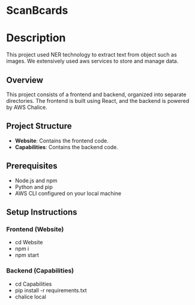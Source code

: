 # ScanBcards

# Description
This project used NER technology to extract text from object such as images. We extensively used aws services to store and manage data.

## Overview
This project consists of a frontend and backend, organized into separate directories. The frontend is built using React, and the backend is powered by AWS Chalice.

## Project Structure
- **Website**: Contains the frontend code.
- **Capabilities**: Contains the backend code.

## Prerequisites
- Node.js and npm
- Python and pip
- AWS CLI configured on your local machine

## Setup Instructions

### Frontend (Website)
- cd Website
- npm i
- npm start

### Backend (Capabilities)
- cd Capabilities
- pip install -r requirements.txt
- chalice local

